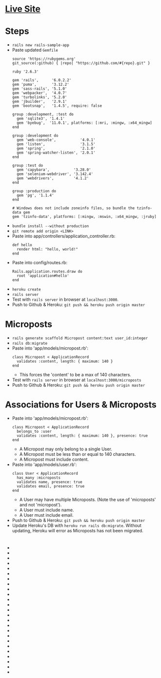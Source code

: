 # [Live Site](https://damp-chamber-62059.herokuapp.com)

# Steps
  * `rails new rails-sample-app`
  * Paste updated `Gemfile`
    ```
    source 'https://rubygems.org'
    git_source(:github) { |repo| "https://github.com/#{repo}.git" }

    ruby '2.6.3'

    gem 'rails',      '6.0.2.2'
    gem 'puma',       '3.12.2'
    gem 'sass-rails', '5.1.0'
    gem 'webpacker',  '4.0.7'
    gem 'turbolinks', '5.2.0'
    gem 'jbuilder',   '2.9.1'
    gem 'bootsnap',   '1.4.5', require: false

    group :development, :test do
      gem 'sqlite3', '1.4.1'
      gem 'byebug',  '11.0.1', platforms: [:mri, :mingw, :x64_mingw]
    end

    group :development do
      gem 'web-console',           '4.0.1'
      gem 'listen',                '3.1.5'
      gem 'spring',                '2.1.0'
      gem 'spring-watcher-listen', '2.0.1'
    end

    group :test do
      gem 'capybara',           '3.28.0'
      gem 'selenium-webdriver', '3.142.4'
      gem 'webdrivers',         '4.1.2'
    end

    group :production do
      gem 'pg', '1.1.4'
    end

    # Windows does not include zoneinfo files, so bundle the tzinfo-data gem
    gem 'tzinfo-data', platforms: [:mingw, :mswin, :x64_mingw, :jruby]
    ```
  * `bundle install --without production`
  * `git remote add origin <LINK>`
  * Paste into app/controllers/application_controller.rb:
    ```
    def hello
      render html: "hello, world!"
    end
    ```
  * Paste into config/routes.rb:
    ```
    Rails.application.routes.draw do
      root 'application#hello'
    end
    ```
  * `heroku create`
  * `rails server`
  * Test with `rails server` in browser at `localhost:3000`.
  * Push to Github & Heroku: `git push && heroku push origin master`

# Microposts
  * `rails generate scaffold Micropost content:text user_id:integer`
  * `rails db:migrate`
  * Paste into 'app/models/micropost.rb':
    ```
    class Micropost < ApplicationRecord
      validates :content, length: { maximum: 140 }
    end
    ```
    * This forces the 'content' to be a max of 140 characters.
  * Test with `rails server` in browser at `localhost:3000/microposts`
  * Push to Github & Heroku: `git push && heroku push origin master`

# Associations for Users & Microposts
  * Paste into 'app/models/micropost.rb':
    ```
    class Micropost < ApplicationRecord
      belongs_to :user
      validates :content, length: { maximum: 140 }, presence: true
    end
    ```
    * A Micropost may only belong to a single User.
    * A Micropost must be less than or equal to 140 characters.
    * A Micropost must include content.
  * Paste into 'app/models/user.rb':
    ```
    class User < ApplicationRecord
      has_many :microposts
      validates name, presence: true
      validates email, presence: true
    end
    ```
    * A User may have multiple Microposts. (Note the use of 'microposts' and not 'micropost').
    * A User must include name.
    * A User must include email.
  * Push to Github & Heroku: `git push && heroku push origin master`
  * Update Heroku's DB with `heroku run rails db:migrate`. Without updating, Heroku will error as Microposts has not been migrated.

#  
  * 
  * 
  * 
  * 
  * 
  * 
  * 
  * 
  * 
  * 
  * 
  * 
  * 
  * 
  * 
  * 
  * 
  * 
  * 
  * 
  * 
  * 
  * 
  * 
  * 